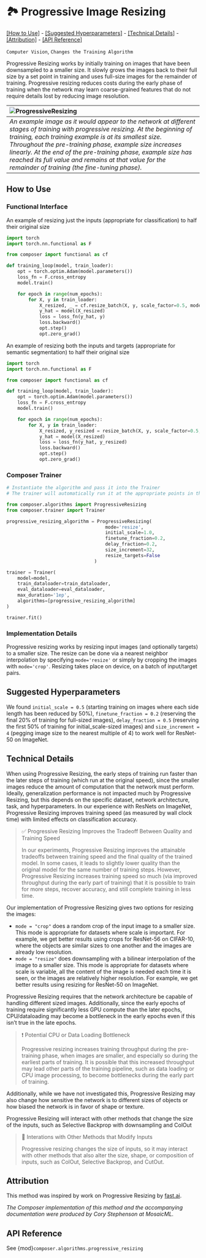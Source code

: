 # 🏞️ Progressive Image Resizing


[\[How to Use\]](#how-to-use) - [\[Suggested Hyperparameters\]](#suggested-hyperparameters) - [\[Technical Details\]](#technical-details) - [\[Attribution\]](#attribution) - [\[API Reference\]](#api-reference)

 `Computer Vision`, `Changes the Training Algorithm`

Progressive Resizing works by initially training on images that have been downsampled to a smaller size. It slowly grows the images back to their full size by a set point in training and uses full-size images for the remainder of training. Progressive resizing reduces costs during the early phase of training when the network may learn coarse-grained features that do not require details lost by reducing image resolution.

| ![ProgressiveResizing](https://storage.googleapis.com/docs.mosaicml.com/images/methods/progressive_resizing_vision.png) |
|:--|
|*An example image as it would appear to the network at different stages of training with progressive resizing. At the beginning of training, each training example is at its smallest size. Throughout the pre-training phase, example size increases linearly. At the end of the pre-training phase, example size has reached its full value and remains at that value for the remainder of training (the fine-tuning phase).*|

## How to Use

### Functional Interface

An example of resizing just the inputs (appropriate for classification) to half their original size
```python
import torch
import torch.nn.functional as F

from composer import functional as cf

def training_loop(model, train_loader):
    opt = torch.optim.Adam(model.parameters())
    loss_fn = F.cross_entropy
    model.train()

    for epoch in range(num_epochs):
        for X, y in train_loader:
            X_resized, _ = cf.resize_batch(X, y, scale_factor=0.5, mode='resize', resize_targets=False)
            y_hat = model(X_resized)
            loss = loss_fn(y_hat, y)
            loss.backward()
            opt.step()
            opt.zero_grad()
```

An example of resizing both the inputs and targets (appropriate for semantic segmentation) to half their original size
```python
import torch
import torch.nn.functional as F

from composer import functional as cf

def training_loop(model, train_loader):
    opt = torch.optim.Adam(model.parameters())
    loss_fn = F.cross_entropy
    model.train()

    for epoch in range(num_epochs):
        for X, y in train_loader:
            X_resized, y_resized = resize_batch(X, y, scale_factor=0.5, mode='resize', resize_targets=True)
            y_hat = model(X_resized)
            loss = loss_fn(y_hat, y_resized)
            loss.backward()
            opt.step()
            opt.zero_grad()
```

### Composer Trainer

<!--pytest.mark.gpu-->
<!--
```python
from torch.utils.data import DataLoader
from tests.common import RandomImageDataset, SimpleConvModel

model = SimpleConvModel()
train_dataloader = DataLoader(RandomImageDataset())
eval_dataloader = DataLoader(RandomImageDataset())
```
-->
<!--pytest-codeblocks:cont-->
```python
# Instantiate the algorithm and pass it into the Trainer
# The trainer will automatically run it at the appropriate points in the training loop

from composer.algorithms import ProgressiveResizing
from composer.trainer import Trainer

progressive_resizing_algorithm = ProgressiveResizing(
                                    mode='resize',
                                    initial_scale=1.0,
                                    finetune_fraction=0.2,
                                    delay_fraction=0.2,
                                    size_increment=32,
                                    resize_targets=False
                                )

trainer = Trainer(
    model=model,
    train_dataloader=train_dataloader,
    eval_dataloader=eval_dataloader,
    max_duration='1ep',
    algorithms=[progressive_resizing_algorithm]
)

trainer.fit()
```

### Implementation Details

Progressive resizing works by resizing input images (and optionally targets) to a smaller size. The resize can be done via a nearest neighbor interpolation by specifying `mode='resize'` or simply by cropping the images with `mode='crop'`. Resizing takes place on device, on a batch of input/target pairs.

## Suggested Hyperparameters

We found `initial_scale = 0.5` (starting training on images where each side length has been reduced by 50%), `finetune_fraction = 0.2` (reserving the final 20% of training for full-sized images),
`delay_fraction = 0.5` (reserving the first 50% of training for initial\_scale-sized images) and `size_increment = 4` (pegging image size to the nearest multiple of 4) to work well for ResNet-50 on ImageNet.

## Technical Details

When using Progressive Resizing, the early steps of training run faster than the later steps of training (which run at the original speed), since the smaller images reduce the amount of computation that the network must perform.
Ideally, generalization performance is not impacted much by Progressive Resizing, but this depends on the specific dataset, network architecture, task, and hyperparameters.
In our experience with ResNets on ImageNet, Progressive Resizing improves training speed (as measured by wall clock time) with limited effects on classification accuracy.

> ✅ Progressive Resizing Improves the Tradeoff Between Quality and Training Speed
>
> In our experiments, Progressive Resizing improves the attainable tradeoffs between training speed and the final quality of the trained model.
> In some cases, it leads to slightly lower quality than the original model for the same number of training steps.
> However, Progressive Resizing increases training speed so much (via improved throughput during the early part of training) that it is possible to train for more steps, recover accuracy, and still complete training in less time.

Our implementation of Progressive Resizing gives two options for resizing the images:
* `mode = "crop"` does a random crop of the input image to a smaller size. This mode is appropriate for datasets where scale is important. For example, we get better results using crops for ResNet-56 on CIFAR-10, where the objects are similar sizes to one another and the images are already low resolution.
* `mode = "resize"` does downsampling with a bilinear interpolation of the image to a smaller size. This mode is appropriate for datasets where scale is variable, all the content of the image is needed each time it is seen, or the images are relatively higher resolution. For example, we get better results using resizing for ResNet-50 on ImageNet.

Progressive Resizing requires that the network architecture be capable of handling different sized images. Additionally, since the early epochs of training require significantly less GPU compute than the later epochs, CPU/dataloading may become a bottleneck in the early epochs even if this isn’t true in the late epochs.

> ❗ Potential CPU or Data Loading Bottleneck
>
> Progressive resizing increases training throughput during the pre-training phase, when images are smaller, and especially so during the earliest parts of training.
> It is possible that this increased throughput may lead other parts of the training pipeline, such as data loading or CPU image processing, to become bottlenecks during the early part of training.

Additionally, while we have not investigated this, Progressive Resizing may also change how sensitive the network is to different sizes of objects or how biased the network is in favor of shape or texture.

Progressive Resizing will interact with other methods that change the size of the inputs, such as Selective Backprop with downsampling and ColOut

> 🚧 Interations with Other Methods that Modify Inputs
>
> Progressive resizing changes the size of inputs, so it may interact with other methods that also alter the size, shape, or composition of inputs, such as ColOut, Selective Backprop, and CutOut.

## Attribution

This method was inspired by work on Progressive Resizing by [fast.ai](https://github.com/fastai/fastbook/blob/780b76bef3127ce5b64f8230fce60e915a7e0735/07_sizing_and_tta.ipynb).

*The Composer implementation of this method and the accompanying documentation were produced by Cory Stephenson at MosaicML.*

## API Reference

See {mod}`composer.algorithms.progressive_resizing`
